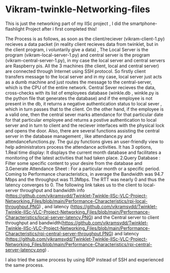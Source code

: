 # Vikram-twinkle-Networking-files

This is just the networking part of my IISc project , I did the smartphone-flashlight Project after i first completed this!







The Process is as follows, as soon as the client/reciever (vikram-client-1.py) recieves a data packet (in reality client recieves data from twinklet, but in the client program, i voluntarily give a data) , The  Local Server  is the program (vikram-local-server-1.py) and central server is the program  (vikram-central-server-1.py), in my case the local server and central servers are Raspberry pis. All the 3 machines (the client, local and central server) are connected through Internet using SSH protocol.  So firstly client transfers message to the local server and in my case, local server just acts as a dumb machine and just routes the message to the central-server, which is the CPU of the entire network. Central Sever recieves the data, cross-checks with its list of employees database (winkle.db , winkle.py is the python file that generates the database) and if the employee is not present in the db, it returns a negative authentication status to local sever , which in turn passes that to the client. On the other hand, if the employee is a valid one, then the central sever marks attendance for that particular date for that particular employee and returns a postive authentication to local server and in turn to client and the reciever interfaces with the physical lock and opens the door. Also, there are several functions assisting the central server in the database management , like attendance.py and attendancefunctions.py. The gui.py functions gives an user-friendly view to help administrators process the attendance activities. It has 3 options, 1.Real time display: It displays the current month database and facilitates a monitoring of the latest activities that had taken place. 2.Query Database : Filter some specific content to your desire from the database and 3.Generate Attendance Sheet : For a particular month or a specific period. Coming to Performance characteristics, in average the Bandwidth was 94.7 Mbps and the throughput was 11.3Mbps. The RTT was nearly 0 and thus the latency converges to 0. The following link takes us to the client to local-server throughput and bandwidth info (https://github.com/vikramsvdd/Twinklet-Twinkle-IISc-VLC-Project-Networking_Files/blob/main/Performance-Characteristics/rpi-local-throughput.PNG) , and latency (https://github.com/vikramsvdd/Twinklet-Twinkle-IISc-VLC-Project-Networking_Files/blob/main/Performance-Characteristics/local-server-latency.PNG) and the Central server to client throughput and bandwidth(https://github.com/vikramsvdd/Twinklet-Twinkle-IISc-VLC-Project-Networking_Files/blob/main/Performance-Characteristics/rpi-central-server-throughput.PNG) and latency (https://github.com/vikramsvdd/Twinklet-Twinkle-IISc-VLC-Project-Networking_Files/blob/main/Performance-Characteristics/rpi-central-server-latency.png) .

I also tried the same process by using RDP instead of SSH and experienced the same process.
